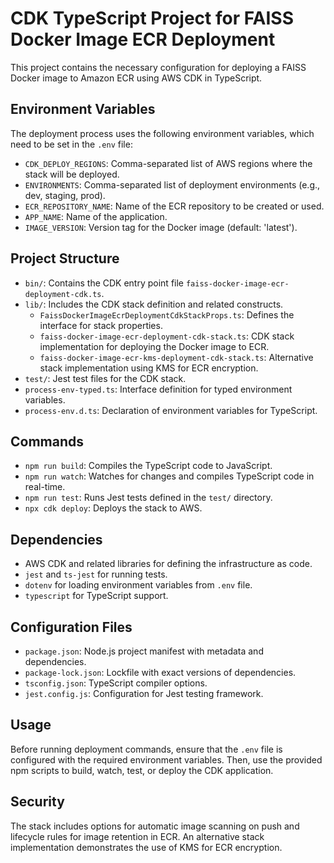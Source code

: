 # CDK TypeScript Project for FAISS Docker Image ECR Deployment

This project contains the necessary configuration for deploying a FAISS Docker image to Amazon ECR using AWS CDK in TypeScript.

## Environment Variables

The deployment process uses the following environment variables, which need to be set in the `.env` file:

- `CDK_DEPLOY_REGIONS`: Comma-separated list of AWS regions where the stack will be deployed.
- `ENVIRONMENTS`: Comma-separated list of deployment environments (e.g., dev, staging, prod).
- `ECR_REPOSITORY_NAME`: Name of the ECR repository to be created or used.
- `APP_NAME`: Name of the application.
- `IMAGE_VERSION`: Version tag for the Docker image (default: 'latest').

## Project Structure

- `bin/`: Contains the CDK entry point file `faiss-docker-image-ecr-deployment-cdk.ts`.
- `lib/`: Includes the CDK stack definition and related constructs.
  - `FaissDockerImageEcrDeploymentCdkStackProps.ts`: Defines the interface for stack properties.
  - `faiss-docker-image-ecr-deployment-cdk-stack.ts`: CDK stack implementation for deploying the Docker image to ECR.
  - `faiss-docker-image-ecr-kms-deployment-cdk-stack.ts`: Alternative stack implementation using KMS for ECR encryption.
- `test/`: Jest test files for the CDK stack.
- `process-env-typed.ts`: Interface definition for typed environment variables.
- `process-env.d.ts`: Declaration of environment variables for TypeScript.

## Commands

- `npm run build`: Compiles the TypeScript code to JavaScript.
- `npm run watch`: Watches for changes and compiles TypeScript code in real-time.
- `npm run test`: Runs Jest tests defined in the `test/` directory.
- `npx cdk deploy`: Deploys the stack to AWS.

## Dependencies

- AWS CDK and related libraries for defining the infrastructure as code.
- `jest` and `ts-jest` for running tests.
- `dotenv` for loading environment variables from `.env` file.
- `typescript` for TypeScript support.

## Configuration Files

- `package.json`: Node.js project manifest with metadata and dependencies.
- `package-lock.json`: Lockfile with exact versions of dependencies.
- `tsconfig.json`: TypeScript compiler options.
- `jest.config.js`: Configuration for Jest testing framework.

## Usage

Before running deployment commands, ensure that the `.env` file is configured with the required environment variables. Then, use the provided npm scripts to build, watch, test, or deploy the CDK application.

## Security

The stack includes options for automatic image scanning on push and lifecycle rules for image retention in ECR. An alternative stack implementation demonstrates the use of KMS for ECR encryption.
